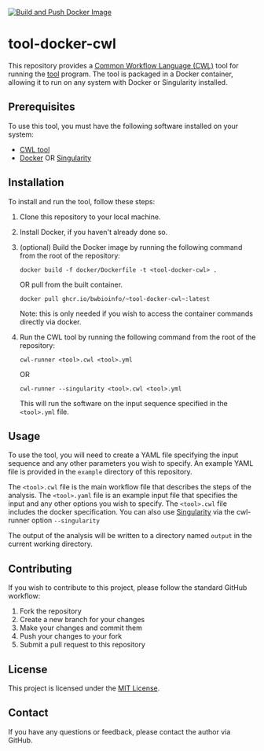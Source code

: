 [![Build and Push Docker Image](https://github.com/bwbioinfo/tool-docker-cwl/actions/workflows/build-and-push.yml/badge.svg)](https://github.com/bwbioinfo/tool-docker-cwl/actions/workflows/build-and-push.yml)

# tool-docker-cwl

This repository provides a [Common Workflow Language (CWL)](https://www.commonwl.org/) tool for running the [tool](link) program. The tool is packaged in a Docker container, allowing it to run on any system with Docker or Singularity installed.

## Prerequisites

To use this tool, you must have the following software installed on your system:

- [CWL tool](https://github.com/common-workflow-language/cwltool)
- [Docker](https://www.docker.com/) OR [Singularity](https://sylabs.io/singularity/)

## Installation

To install and run the tool, follow these steps:

1. Clone this repository to your local machine.
2. Install Docker, if you haven't already done so.
3. (optional) Build the Docker image by running the following command from the root of the repository:

    ```
    docker build -f docker/Dockerfile -t <tool-docker-cwl> .
    ```
    OR pull from the built container.
    ```
    docker pull ghcr.io/bwbioinfo/~tool-docker-cwl~:latest
    ```
   Note: this is only needed if you wish to access the container commands directly via docker.
4. Run the CWL tool by running the following command from the root of the repository:

    ```
    cwl-runner <tool>.cwl <tool>.yml
    ```
    OR
    ```
    cwl-runner --singularity <tool>.cwl <tool>.yml
    ```

   This will run the <tool> software on the input sequence specified in the `<tool>.yml` file.

## Usage

To use the tool, you will need to create a YAML file specifying the input sequence and any other parameters you wish to specify. An example YAML file is provided in the `example` directory of this repository.

The `<tool>.cwl` file is the main workflow file that describes the steps of the <tool> analysis. The `<tool>.yaml` file is an example input file that specifies the input and any other options you wish to specify. The `<tool>.cwl` file includes the docker specification. You can also use [Singularity](https://sylabs.io/singularity/) via the cwl-runner option `--singularity` 

The output of the analysis will be written to a directory named `output` in the current working directory.

## Contributing

If you wish to contribute to this project, please follow the standard GitHub workflow:

1. Fork the repository
2. Create a new branch for your changes
3. Make your changes and commit them
4. Push your changes to your fork
5. Submit a pull request to this repository

## License

This project is licensed under the [MIT License](https://github.com/bwbioinfo/tool-docker-cwl/blob/main/LICENSE).

## Contact

If you have any questions or feedback, please contact the author via GitHub.
